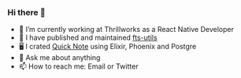 ### Hi there 👋

- 🔭 I’m currently working at Thrillworks as a React Native Developer
- 🌱 I have published and maintained [fts-utils](https://www.npmjs.com/package/fts-utils)
- 🖥 I crated [Quick Note](https://quick-note.gigalixirapp.com/) using Elixir, Phoenix and Postgre
- 💬 Ask me about anything
- 📫 How to reach me: Email or Twitter
